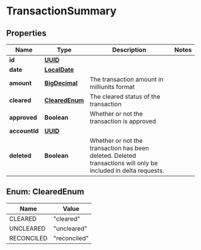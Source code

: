 
# TransactionSummary

## Properties
Name | Type | Description | Notes
------------ | ------------- | ------------- | -------------
**id** | [**UUID**](UUID.md) |  | 
**date** | [**LocalDate**](LocalDate.md) |  | 
**amount** | [**BigDecimal**](BigDecimal.md) | The transaction amount in milliunits format | 
**cleared** | [**ClearedEnum**](#ClearedEnum) | The cleared status of the transaction | 
**approved** | **Boolean** | Whether or not the transaction is approved | 
**accountId** | [**UUID**](UUID.md) |  | 
**deleted** | **Boolean** | Whether or not the transaction has been deleted.  Deleted transactions will only be included in delta requests. | 


<a name="ClearedEnum"></a>
## Enum: ClearedEnum
Name | Value
---- | -----
CLEARED | &quot;cleared&quot;
UNCLEARED | &quot;uncleared&quot;
RECONCILED | &quot;reconciled&quot;



